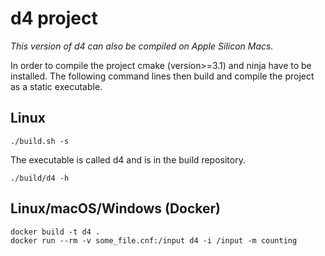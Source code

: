 # d4 project

*This version of d4 can also be compiled on Apple Silicon Macs.*

In order to compile the project cmake (version>=3.1) and ninja have to
be installed. The following command lines then build and compile the
project as a static executable.

## Linux

```
./build.sh -s
```

The executable is called d4 and is in the build repository.

```
./build/d4 -h
```

## Linux/macOS/Windows (Docker)

```
docker build -t d4 .
docker run --rm -v some_file.cnf:/input d4 -i /input -m counting
```
